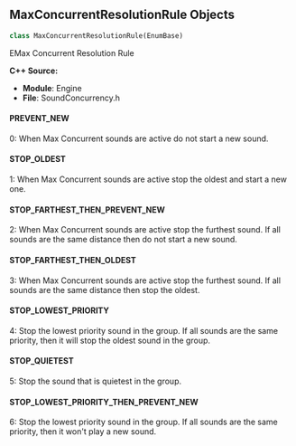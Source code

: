 ## MaxConcurrentResolutionRule Objects

```python
class MaxConcurrentResolutionRule(EnumBase)
```

EMax Concurrent Resolution Rule

**C++ Source:**

- **Module**: Engine
- **File**: SoundConcurrency.h

<a id="unreal.MaxConcurrentResolutionRule.PREVENT_NEW"></a>

#### PREVENT_NEW

0: When Max Concurrent sounds are active do not start a new sound.

<a id="unreal.MaxConcurrentResolutionRule.STOP_OLDEST"></a>

#### STOP_OLDEST

1: When Max Concurrent sounds are active stop the oldest and start a new one.

<a id="unreal.MaxConcurrentResolutionRule.STOP_FARTHEST_THEN_PREVENT_NEW"></a>

#### STOP_FARTHEST_THEN_PREVENT_NEW

2: When Max Concurrent sounds are active stop the furthest sound.  If all sounds are the same distance then do not start a new sound.

<a id="unreal.MaxConcurrentResolutionRule.STOP_FARTHEST_THEN_OLDEST"></a>

#### STOP_FARTHEST_THEN_OLDEST

3: When Max Concurrent sounds are active stop the furthest sound.  If all sounds are the same distance then stop the oldest.

<a id="unreal.MaxConcurrentResolutionRule.STOP_LOWEST_PRIORITY"></a>

#### STOP_LOWEST_PRIORITY

4: Stop the lowest priority sound in the group. If all sounds are the same priority, then it will stop the oldest sound in the group.

<a id="unreal.MaxConcurrentResolutionRule.STOP_QUIETEST"></a>

#### STOP_QUIETEST

5: Stop the sound that is quietest in the group.

<a id="unreal.MaxConcurrentResolutionRule.STOP_LOWEST_PRIORITY_THEN_PREVENT_NEW"></a>

#### STOP_LOWEST_PRIORITY_THEN_PREVENT_NEW

6: Stop the lowest priority sound in the group. If all sounds are the same priority, then it won't play a new sound.

<a id="unreal.ConcurrencyVolumeScaleMode"></a>
